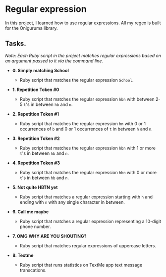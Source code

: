 # Regular expression

In this project, I learned how to use regular expressions. All my regex is built for the Oniguruma library.

## Tasks.

_Note: Each Ruby script in the project matches regular expressions based on an argument passed to it via the command line._

* **0. Simply matching School**
  * Ruby script that matches the regular expression `School`.

* **1. Repetition Token #0**
  * Ruby script that matches the regular expression `hbn` with between 2-5 `t`'s in between `hb` and `n`.

* **2. Repetition Token #1**
  * Ruby script that matches the regular expression `hn` with 0 or 1 occurrences of `b` and 0 or 1
    occurrences of `t` in between `h` and `n`.

* **3. Repetition Token #2**
  * Ruby script that matches the regular expression `hbn` with 1 or more `t`'s in between `hb` and `n`.

* **4. Repetition Token #3**
  * Ruby script that matches the regular expression `hbn` with 0 or more `t`'s in between `hb` and `n`.

* **5. Not quite HBTN yet**
  * Ruby script that matches a regular expression starting with `h` and ending with `n` with any single character in between.

* **6. Call me maybe**
  * Ruby script that matches a regular expression representing a 10-digit phone number.

* **7. OMG WHY ARE YOU SHOUTING?**
  * Ruby script that matches regular expressions of uppercase letters.

* **8. Textme**
  * Ruby script that runs statistics on TextMe app text message transcations.
